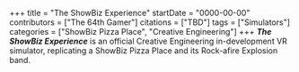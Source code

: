 +++
title = "The ShowBiz Experience"
startDate = "0000-00-00"
contributors = ["The 64th Gamer"]
citations = ["TBD"]
tags = ["Simulators"]
categories = ["ShowBiz Pizza Place", "Creative Engineering"]
+++
***The ShowBiz Experience*** is an official Creative Engineering in-development VR simulator, replicating a ShowBiz Pizza Place and its Rock-afire Explosion band.
